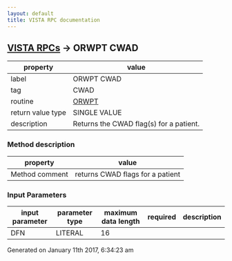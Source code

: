 ```yaml
---
layout: default
title: VISTA RPC documentation
---
```




## [VISTA RPCs](TableOfContent.md) &#8594; ORWPT CWAD 

 property | value 
--- | --- 
 label | ORWPT CWAD
 tag | CWAD
 routine | [ORWPT](http://code.osehra.org/dox/Routine_ORWPT_source.html)
 return value type | SINGLE VALUE
 description | Returns the CWAD flag(s) for a patient.


### Method description

 property | value 
--- | --- 
 Method comment | returns CWAD flags for a patient

### Input Parameters

| input parameter | parameter type | maximum data length | required | description | 
| --- | --- | --- | --- | --- | 
| DFN | LITERAL | 16 |  |  | 




Generated on January 11th 2017, 6:34:23 am